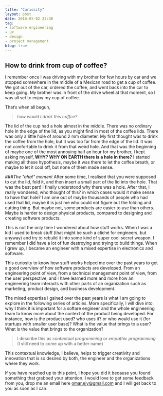```yaml
---
title: "Curiosity"
layout: post
date: 2016-05-02 22:30
tag:
- software engineering
- ux
- design
- project management
blog: true
---
```


## How to drink from cup of coffee?

I remember once I was driving with my brother for few hours by car and we stopped somewhere in the middle of a Mexican road to get a cup of coffee. We got out of the car, ordered the coffee, and went back into the car to keep going. My brother was in front of the drive wheel at that moment, so I was all set to enjoy my cup of coffee.

That’s when all begun,

>_how would I drink this coffee?_

The lid of the cup had a hole almost in the middle. There was no ordinary hole in the edge of the lid, as you might find in most of the coffee lids. There was only a little hole of around 2 mm diameter. My first thought was to drink the coffee from the hole, but it was too far from the edge of the lid. It was not comfortable to drink it from that weird hole. And that was the beginning of maybe one of the most annoying half an hour for my brother, I kept asking myself, **WHY? WHY ON EARTH there is a hole in there?** I started making all these hypothesis, maybe it was there to let the coffee breath, or maybe to let it cool off, but none of them made sense.

###_The "aha!" moment_
After some time, I realised that you were supposed to cut the lid, fold it, and then insert a small part of the lid into the hole. That was the best part! I finally understood why there was a hole. After that, I really wondered, who thought of this? in which cases would it make sense to have that hole? I am one out of maybe thousands of people who had used that lid, maybe it is just me who could not figure out the folding and cutting thing. But maybe not, some products are easier to use than others. Maybe is harder to design physical products, compared to designing and creating software products.

This is not the only time I wondered about how stuff works. When I was a kid I used to break stuff (that might be such a cliché for engineers, but anyway) and try to rebuild it into some kind of super cool secret weapon. I remember I did have a lot of fun destroying and trying to build things. When I grew up, I became an engineer with a mixed expertise in electronics and software.

This curiosity to know how stuff works helped me over the past years to get a good overview of how software products are developed. From an engineering point of view, from a technical management point of view, from the user perspective, and I have learned more and more how an engineering team interacts with other parts of an organization such as marketing, product design, and business development.

The mixed expertise I gained over the past years is what I am going to explore in the following series of articles. More specifically, I will dive into why I think it is important for a softare engineer and the whole engineering team to know more about the context of the product being developed. For instance, how is the product used? who uses it? or who would use it (for startups with smaller user base)? What is the value that brings to a user? What is the value that brings to the organization?

>I describe this as _contextual programming_ or _empathic programming_ (I still need to come up with a better name)

This contextual knowledge, I believe, helps to trigger creativity and innovation that is so desired by both, the engineer and the organizations where they work.

If you have reached up to this point, I hope you did it because you found something that grabbed your attention. I would love to get some feedback from you, drop me an email here [omar.ejv@gmail.com](mailto:omar.ejv@gmail.com) and I will get back to you as soon as I can.


